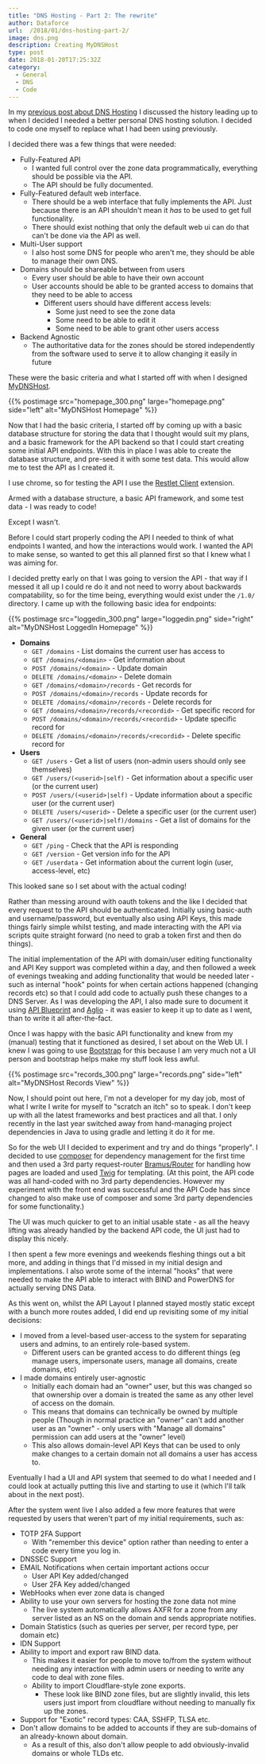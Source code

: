 ```yaml
---
title: "DNS Hosting - Part 2: The rewrite"
author: Dataforce
url:  /2018/01/dns-hosting-part-2/
image: dns.png
description: Creating MyDNSHost
type: post
date: 2018-01-20T17:25:32Z
category:
  - General
  - DNS
  - Code
---
```


In my [previous post about DNS Hosting](/2018/01/dns-hosting-part-1/) I discussed the history leading up to when I decided I needed a better personal DNS hosting solution. I decided to code one myself to replace what I had been using previously.

I decided there was a few things that were needed:

  * Fully-Featured API
    * I wanted full control over the zone data programmatically, everything should be possible via the API.
    * The API should be fully documented.
  * Fully-Featured default web interface.
    * There should be a web interface that fully implements the API. Just because there is an API shouldn't mean it *has* to be used to get full functionality.
    * There should exist nothing that only the default web ui can do that can't be done via the API as well.
  * Multi-User support
    * I also host some DNS for people who aren't me, they should be able to manage their own DNS.
  * Domains should be shareable between from users
    * Every user should be able to have their own account
    * User accounts should be able to be granted access to domains that they need to be able to access
      * Different users should have different access levels:
        * Some just need to see the zone data
        * Some need to be able to edit it
        * Some need to be able to grant other users access
  * Backend Agnostic
    * The authoritative data for the zones should be stored independently from the software used to serve it to allow changing it easily in future

These were the basic criteria and what I started off with when I designed [MyDNSHost](https://mydnshost.co.uk).

{{% postimage src="homepage_300.png" large="homepage.png" side="left" alt="MyDNSHost Homepage" %}}

Now that I had the basic criteria, I started off by coming up with a basic database structure for storing the data that I thought would suit my plans, and a basic framework for the API backend so that I could start creating some initial API endpoints. With this in place I was able to create the database structure, and pre-seed it with some test data. This would allow me to test the API as I created it.

I use chrome, so for testing the API I use the [Restlet Client](https://chrome.google.com/webstore/detail/restlet-client-rest-api-t/aejoelaoggembcahagimdiliamlcdmfm?hl=en) extension.

Armed with a database structure, a basic API framework, and some test data - I was ready to code!

Except I wasn't.

Before I could start properly coding the API I needed to think of what endpoints I wanted, and how the interactions would work. I wanted the API to make sense, so wanted to get this all planned first so that I knew what I was aiming for.

I decided pretty early on that I was going to version the API - that way if I messed it all up I could re do it and not need to worry about backwards compatability, so for the time being, everything would exist under the `/1.0/` directory. I came up with the following basic idea for endpoints:

{{% postimage src="loggedin_300.png" large="loggedin.png" side="right" alt="MyDNSHost LoggedIn Homepage" %}}

 * **Domains**
   * `GET /domains` - List domains the current user has access to
   * `GET /domains/<domain>` - Get information about <domain>
   * `POST /domains/<domain>` - Update domain <domain>
   * `DELETE /domains/<domain>` - Delete domain <domain>
   * `GET /domains/<domain>/records` - Get records for <domain>
   * `POST /domains/<domain>/records` - Update records for <domain>
   * `DELETE /domains/<domain>/records` - Delete records for <domain>
   * `GET /domains/<domain>/records/<recordid>` - Get specific record <recordid> for <domain>
   * `POST /domains/<domain>/records/<recordid>` - Update specific record <recordid> for <domain>
   * `DELETE /domains/<domain>/records/<recordid>` - Delete specific record <recordid> for <domain>
 * **Users**
   * `GET /users` - Get a list of users (non-admin users should only see themselves)
   * `GET /users/(<userid>|self)` - Get information about a specific user (or the current user)
   * `POST /users/(<userid>|self)` - Update information about a specific user (or the current user)
   * `DELETE /users/<userid>` - Delete a specific user (or the current user)
   * `GET /users/(<userid>|self)/domains` - Get a list of domains for the given user (or the current user)
 * **General**
   * `GET /ping` - Check that the API is responding
   * `GET /version` - Get version info for the API
   * `GET /userdata` - Get information about the current login (user, access-level, etc)

This looked sane so I set about with the actual coding!

Rather than messing around with oauth tokens and the like I decided that every request to the API should be authenticated. Initially using basic-auth and username/password, but eventually also using API Keys, this made things fairly simple whilst testing, and made interacting with the API via scripts quite straight forward (no need to grab a token first and then do things).

The initial implementation of the API with domain/user editing functionality and API Key support was completed within a day, and then followed a week of evenings tweaking and adding functionality that would be needed later - such as internal "hook" points for when certain actions happened (changing records etc) so that I could add code to actually push these changes to a DNS Server. As I was developing the API, I also made sure to document it using [API Blueprint](https://apiblueprint.org/) and [Aglio](https://github.com/danielgtaylor/aglio) - it was easier to keep it up to date as I went, than to write it all after-the-fact.

Once I was happy with the basic API functionality and knew from my (manual) testing that it functioned as desired, I set about on the Web UI. I knew I was going to use [Bootstrap](https://getbootstrap.com) for this because I am very much not a UI person and bootstrap helps make my stuff look less awful.

{{% postimage src="records_300.png" large="records.png" side="left" alt="MyDNSHost Records View" %}}

Now, I should point out here, I'm not a developer for my day job, most of what I write I write for myself to "scratch an itch" so to speak. I don't keep up with all the latest frameworks and best practices and all that. I only recently in the last year switched away from hand-managing project dependencies in Java to using gradle and letting it do it for me.

So for the web UI I decided to experiment and try and do things "properly". I decided to use [composer](https://getcomposer.org) for dependency management for the first time and then used a 3rd party request-router [Bramus/Router](https://github.com/bramus/router) for handling how pages are loaded and used [Twig](https://twig.symfony.com) for templating. (At this point, the API code was all hand-coded with no 3rd party dependencies. However my experiment with the front end was successful and the API Code has since changed to also make use of composer and some 3rd party dependencies for some functionality.)

The UI was much quicker to get to an initial usable state - as all the heavy lifting was already handled by the backend API code, the UI just had to display this nicely.

I then spent a few more evenings and weekends fleshing things out a bit more, and adding in things that I'd missed in my initial design and implementations. I also wrote some of the internal "hooks" that were needed to make the API able to interact with BIND and PowerDNS for actually serving DNS Data.

As this went on, whilst the API Layout I planned stayed mostly static except with a bunch more routes added, I did end up revisiting some of my initial decisions:

 * I moved from a level-based user-access to the system for separating users and admins, to an entirely role-based system.
   * Different users can be granted access to do different things (eg manage users, impersonate users, manage all domains, create domains, etc)
 * I made domains entirely user-agnostic
   * Initially each domain had an "owner" user, but this was changed so that ownership over a domain is treated the same as any other level of access on the domain.
   * This means that domains can technically be owned by multiple people (Though in normal practice an "owner" can't add another user as an "owner" - only users with "Manage all domains" permission can add users at the "owner" level)
   * This also allows domain-level API Keys that can be used to only make changes to a certain domain not all domains a user has access to.

Eventually I had a UI and API system that seemed to do what I needed and I could look at actually putting this live and starting to use it (which I'll talk about in the next post).

After the system went live I also added a few more features that were requested by users that weren't part of my initial requirements, such as:

 * TOTP 2FA Support
   * With "remember this device" option rather than needing to enter a code every time you log in.
 * DNSSEC Support
 * EMAIL Notifications when certain important actions occur
   * User API Key added/changed
   * User 2FA Key added/changed
 * WebHooks when ever zone data is changed
 * Ability to use your own servers for hosting the zone data not mine
    * The live system automatically allows AXFR for a zone from any server listed as an NS on the domain and sends appropriate notifies.
 * Domain Statistics (such as queries per server, per record type, per domain etc)
 * IDN Support
 * Ability to import and export raw BIND data.
   * This makes it easier for people to move to/from the system without needing any interaction with admin users or needing to write any code to deal with zone files.
   * Ability to import Cloudflare-style zone exports.
     * These look like BIND zone files, but are slightly invalid, this lets users just import from cloudflare without needing to manually fix up the zones.
 * Support for "Exotic" record types: CAA, SSHFP, TLSA etc.
 * Don't allow domains to be added to accounts if they are sub-domains of an already-known about domain.
   * As a result of this, also don't allow people to add obviously-invalid domains or whole TLDs etc.
